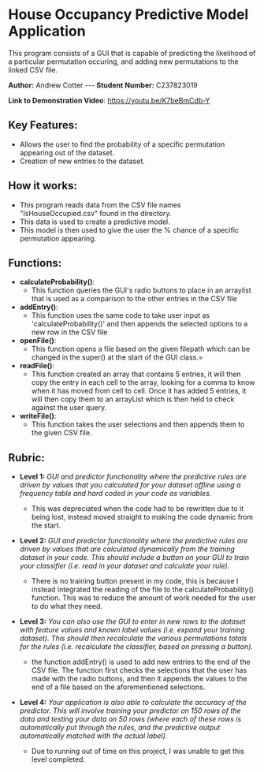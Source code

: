 # House Occupancy Predictive Model Application

This program consists of a GUI that is capable of predicting the likelihood of a particular permutation occuring, and adding new permutations to the linked CSV file.

**Author:** Andrew Cotter --- **Student Number:** C237823019

**Link to Demonstration Video**: https://youtu.be/K7beBmCdb-Y

## Key Features:
- Allows the user to find the probability of a specific permutation appearing out of the dataset.
- Creation of new entries to the dataset.

## How it works:
- This program reads data from the CSV file names "IsHouseOccupied.csv" found in the directory.
- This data is used to create a predictive model.
- This model is then used to give the user the % chance of a specific permutation appearing.

## Functions:
- **calculateProbability()**:
  - This function queries the GUI's radio buttons to place in an arraylist that is used as a comparison to the other entries in the CSV file
- **addEntry()**:
  - This function uses the same code to take user input as 'calculateProbability()' and then appends the selected options to a new row in the CSV file
- **openFile()**:
  - This function opens a file based on the given filepath which can be changed in the super() at the start of the GUI class.=
- **readFile()**:
  - This function created an array that contains 5 entries, it will then copy the entry in each cell to the array, looking for a comma to know when it has moved from cell to cell. Once it has added 5 entries, it will then copy them to an arrayList which is then held to check against the user query.
- **writeFile()**:
  - This function takes the user selections and then appends them to the given CSV file. 

## Rubric:
- **Level 1:** _GUI and predictor functionality where the predictive rules are driven by values that you calculated for your dataset offline using a frequency table and hard coded in your code as variables._
  - This was depreciated when the code had to be rewritten due to it being lost, instead moved straight to making the code dynamic from the start.
 
- **Level 2:** _GUI and predictor functionality where the predictive rules are driven by values that are calculated dynamically from the training dataset in your code. This should include a button on your GUI to train your classifier (i.e. read in your dataset and calculate your rule)._
  - There is no training button present in my code, this is because I instead integrated the reading of the file to the calculateProbability() function. This was to reduce the amount of work needed for the user to do what they need.
 
- **Level 3:** _You can also use the GUI to enter in new rows to the dataset with feature values and known label values (i.e. expand your training dataset). This should then recalculate the various permutations totals for the rules (i.e. recalculate the classifier, based on pressing a button)._
  - the function addEntry() is used to add new entries to the end of the CSV file. The function first checks the selections that the user has made with the radio buttons, and then it appends the values to the end of a file based on the aforementioned selections.
 
- **Level 4:** _Your application is also able to calculate the accuracy of the predictor. This will involve training your predictor on 150 rows of the data and testing your data on 50 rows (where each of these rows is automatically put through the rules, and the predictive output automatically matched with the actual label)._
  - Due to running out of time on this project, I was unable to get this level completed. 
